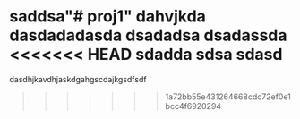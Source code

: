 saddsa"# proj1" 
dahvjkda
dasdadadasda
dsadadsa
dsadassda
<<<<<<< HEAD
sdadda sdsa  sdasd
=======
dasdhjkavdhjaskdgahgscdajkgsdfsdf
>>>>>>> 1a72bb55e431264668cdc72ef0e1bcc4f6920294
